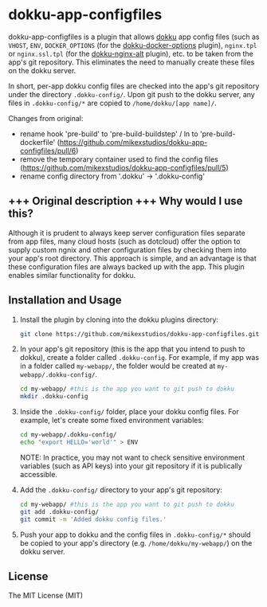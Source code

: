 dokku-app-configfiles
=====================

dokku-app-configfiles is a plugin that allows [dokku][1] app config files (such
as `VHOST`, `ENV`, `DOCKER_OPTIONS` (for the [dokku-docker-options][2] plugin),
`nginx.tpl` or `nginx.ssl.tpl` (for the [dokku-nginx-alt][3] plugin), etc. to be
taken from the app's git repository. This eliminates the need to manually create
these files on the dokku server.

In short, per-app dokku config files are checked into the app's git repository
under the directory `.dokku-config/`. Upon git push to the dokku server, any files in
`.dokku-config/*` are copied to `/home/dokku/[app name]/`.

[1]: https://github.com/progrium/dokku
[2]: https://github.com/dyson/dokku-docker-options
[3]: https://github.com/mikexstudios/dokku-nginx-alt
[4]: https://github.com/mikexstudios/dokku-app-configfiles

Changes from original:

- rename hook 'pre-build' to 'pre-build-buildstep' / ln to 'pre-build-dockerfile'
(https://github.com/mikexstudios/dokku-app-configfiles/pull/6)
- remove the temporary container used to find the config files
(https://github.com/mikexstudios/dokku-app-configfiles/pull/5)
- rename config directory from '.dokku' -> '.dokku-config'

+++ Original description +++
Why would I use this?
---------------------

Although it is prudent to always keep server configuration files separate from
app files, many cloud hosts (such as dotcloud) offer the option to supply
custom ngnix and other configuration files by checking them into your app's 
root directory. This approach is simple, and an advantage is that these
configuration files are always backed up with the app. This plugin enables
similar functionality for dokku.


Installation and Usage
----------------------

1. Install the plugin by cloning into the dokku plugins directory:
    ```sh
    git clone https://github.com/mikexstudios/dokku-app-configfiles.git /var/lib/dokku/plugins/app-configfiles
    ```

2. In your app's git repository (this is the app that you intend to push to
   dokku), create a folder called `.dokku-config`. For example, if my app was in a folder
   called `my-webapp/`, the folder would be created at `my-webapp/.dokku-config/`.
    ```sh
    cd my-webapp/ #this is the app you want to git push to dokku
    mkdir .dokku-config
    ```

3. Inside the `.dokku-config/` folder, place your dokku config files. For example, let's
   create some fixed environment variables:
    ```sh
    cd my-webapp/.dokku-config/ 
    echo "export HELLO='world'" > ENV
    ```
    NOTE: In practice, you may not want to check sensitive environment variables
    (such as API keys) into your git repository if it is publically accessible.

4. Add the `.dokku-config/` directory to your app's git repository:
    ```sh
    cd my-webapp/ #this is the app you want to git push to dokku
    git add .dokku-config/
    git commit -m 'Added dokku config files.'
    ```

5. Push your app to dokku and the config files in `.dokku-config/*` should be copied to
   your app's directory (e.g. `/home/dokku/my-webapp/`) on the dokku server.

   
License
-------

The MIT License (MIT)
